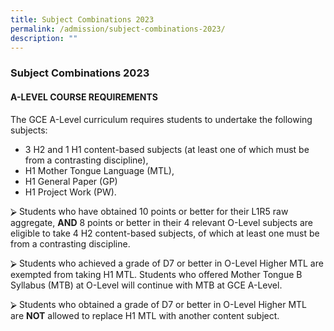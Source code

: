 ```yaml
---
title: Subject Combinations 2023
permalink: /admission/subject-combinations-2023/
description: ""
---
```

### **Subject Combinations 2023**
#### **A-LEVEL COURSE REQUIREMENTS**
The GCE A-Level curriculum requires students to undertake the following subjects:
*   3 H2 and 1 H1 content-based subjects (at least one of which must be from a contrasting discipline),
*   H1 Mother Tongue Language (MTL),
*   H1 General Paper (GP)
*   H1 Project Work (PW).

⮚ Students who have obtained 10 points or better for their L1R5 raw aggregate, **AND** 8 points or better in their 4 relevant O-Level subjects are eligible to take 4 H2 content-based subjects, of which at least one must be from a contrasting discipline.

⮚ Students who achieved a grade of D7 or better in O-Level Higher MTL are exempted from taking H1 MTL. Students who offered Mother Tongue B Syllabus (MTB) at O-Level will continue with MTB at GCE A-Level.

⮚ Students who obtained a grade of D7 or better in O-Level Higher MTL are **NOT** allowed to replace H1 MTL with another content subject.